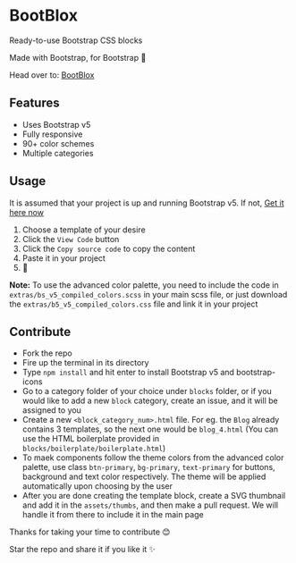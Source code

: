 # BootBlox
Ready-to-use Bootstrap CSS blocks

Made with Bootstrap, for Bootstrap 💙

Head over to: 
[BootBlox](https://vaibhavsaini19.github.io/BootBlox/)

## Features
- Uses Bootstrap v5
- Fully responsive
- 90+ color schemes
- Multiple categories

## Usage
It is assumed that your project is up and running Bootstrap v5. If not, [Get it here now](https://v5.getbootstrap.com/)
1. Choose a template of your desire
2. Click the `View Code` button
3. Click the `Copy source code` to copy the content
4. Paste it in your project
5. 🎉

**Note:** To use the advanced color palette, you need to include the code in `extras/bs_v5_compiled_colors.scss` in your main scss file, 
or just download the `extras/b5_v5_compiled_colors.css` file and link it in your project

## Contribute
- Fork the repo
- Fire up the terminal in its directory
- Type `npm install` and hit enter to install Bootstrap v5 and bootstrap-icons
- Go to a category folder of your choice under `blocks` folder, or if you would like to add a new `block` category, create an issue,  and it will be assigned to you
- Create a new `<block_category_num>.html` file. For eg. the `Blog` already contains 3 templates, so the next one would be `blog_4.html` (You can use the HTML boilerplate provided in `blocks/boilerplate/boilerplate.html`)
- To maek components follow the theme colors from the advanced color palette, use class `btn-primary`, `bg-primary`, `text-primary` for buttons, background and text color respectively. The theme will be applied automatically upon choosing by the user
- After you are done creating the template block, create a SVG thumbnail and add it in the `assets/thumbs`, and then make a pull request. We will handle it from there to include it in the main page


Thanks for taking your time to contribute 😊

Star the repo and share it if you like it ✨
